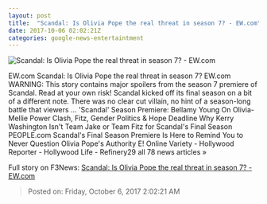 ```yaml
---
layout: post
title:  "Scandal: Is Olivia Pope the real threat in season 7? - EW.com"
date: 2017-10-06 02:02:21Z
categories: google-news-entertaintment
---
```


![Scandal: Is Olivia Pope the real threat in season 7? - EW.com](http://ewedit.files.wordpress.com/2017/10/147211_8452.jpg?crop=0px%2C50px%2C2700px%2C1419px&resize=1200%2C630)

EW.com Scandal: Is Olivia Pope the real threat in season 7? EW.com WARNING: This story contains major spoilers from the season 7 premiere of Scandal. Read at your own risk! Scandal kicked off its final season on a bit of a different note. There was no clear cut villain, no hint of a season-long battle that viewers ... 'Scandal' Season Premiere: Bellamy Young On Olivia-Mellie Power Clash, Fitz, Gender Politics & Hope Deadline Why Kerry Washington Isn't Team Jake or Team Fitz for Scandal's Final Season PEOPLE.com Scandal's Final Season Premiere Is Here to Remind You to Never Question Olivia Pope's Authority E! Online Variety - Hollywood Reporter - Hollywood Life - Refinery29 all 78 news articles »


Full story on F3News: [Scandal: Is Olivia Pope the real threat in season 7? - EW.com](http://www.f3nws.com/n/gC2vQH)

> Posted on: Friday, October 6, 2017 2:02:21 AM
